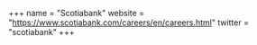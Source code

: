 +++
name = "Scotiabank"
website = "https://www.scotiabank.com/careers/en/careers.html"
twitter = "scotiabank"
+++